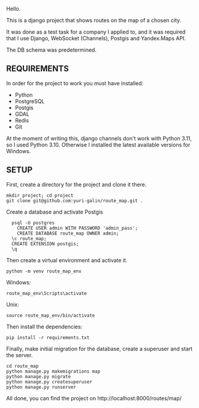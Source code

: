 Hello.

This is a django project that shows routes on the map of a chosen city.

It was done as a test task for a company I applied to, and it was required that I use Django, WebSocket (Channels), Postgis and Yandex.Maps API.

The DB schema was predetermined.

## REQUIREMENTS

In order for the project to work you must have installed:
- Python
- PostgreSQL
- Postgis
- GDAL
- Redis
- Git

At the moment of writing this, django channels don't work with Python 3.11, so I used Python 3.10. Otherwise I installed the latest available versions for Windows.

## SETUP

First, create a directory for the project and clone it there.
```
mkdir project; cd project
git clone git@github.com:yuri-galin/route_map.git .
```

Create a database and activate Postgis
```
  psql -U postgres
	CREATE USER admin WITH PASSWORD 'admin_pass';
	CREATE DATABASE route_map OWNER admin;
  \c route_map;
  CREATE EXTENSION postgis;
  \q
```

Then create a virtual environment and activate it.
```
python -m venv route_map_env
```

Windows:
```
route_map_env\Scripts\activate
```

Unix:
```
source route_map_env/bin/activate
```

Then install the dependencies:
```
pip install -r requirements.txt
```

Finally, make initial migration for the database, create a superuser and start the server.
```
cd route_map
python manage.py makemigrations map
python manage.py migrate	
python manage.py createsuperuser
python manage.py runserver
```

All done, you can find the project on http://localhost:8000/routes/map/
